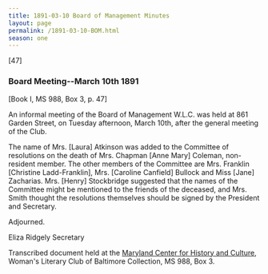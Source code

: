 ```yaml
---
title: 1891-03-10 Board of Management Minutes
layout: page
permalink: /1891-03-10-BOM.html
season: one
---
```

[47]

### Board Meeting--March 10th 1891
[Book I, MS 988, Box 3, p. 47]

An informal meeting of the Board of Management W.L.C. was held at 861 Garden Street, on Tuesday afternoon, March 10th, after the general meeting of the Club.

The name of Mrs. [Laura] Atkinson was added to the Committee of resolutions on the death of Mrs. Chapman [Anne Mary] Coleman, non-resident member. The other members of the Committee are Mrs. Franklin [Christine Ladd-Franklin], Mrs. [Caroline Canfield] Bullock and Miss [Jane] Zacharias. Mrs. [Henry] Stockbridge suggested that the names of the Committee might be mentioned to the friends of the deceased, and Mrs. Smith thought the resolutions themselves should be signed by the President and Secretary.

Adjourned.

Eliza Ridgely 
Secretary

Transcribed document held at the [Maryland Center for History and Culture](http://mdhs.org/), Woman's Literary Club of Baltimore Collection, MS 988, Box 3. 